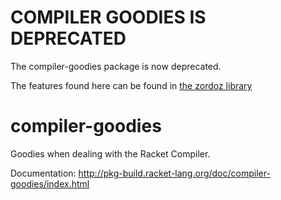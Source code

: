 COMPILER GOODIES IS DEPRECATED
==============================
The compiler-goodies package is now deprecated.

The features found here can be found in [the zordoz library][1]

compiler-goodies
================
Goodies when dealing with the Racket Compiler.

Documentation:
http://pkg-build.racket-lang.org/doc/compiler-goodies/index.html

[1]: https://github.com/bennn/zordoz/
